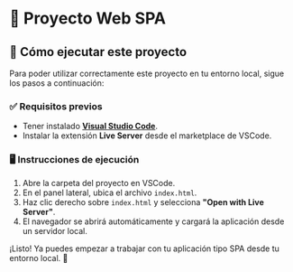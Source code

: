 # 🧩 Proyecto Web SPA

## 🚀 Cómo ejecutar este proyecto

Para poder utilizar correctamente este proyecto en tu entorno local, sigue los pasos a continuación:

### ✅ Requisitos previos

- Tener instalado **[Visual Studio Code](https://code.visualstudio.com/)**.
- Instalar la extensión **Live Server** desde el marketplace de VSCode.

### 🖥️ Instrucciones de ejecución

1. Abre la carpeta del proyecto en VSCode.
2. En el panel lateral, ubica el archivo `index.html`.
3. Haz clic derecho sobre `index.html` y selecciona **"Open with Live Server"**.
4. El navegador se abrirá automáticamente y cargará la aplicación desde un servidor local.



¡Listo! Ya puedes empezar a trabajar con tu aplicación tipo SPA desde tu entorno local. 🎉
